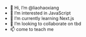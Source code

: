 - 👋 Hi, I’m @liaohaoxiang
- 👀 I’m interested in JavaScript
- 🌱 I’m currently learning Next.js
- 💞️ I’m looking to collaborate on tbd
- 📫 come to teach me 

<!---
liaohaoxiang/liaohaoxiang is a ✨ special ✨ repository because its `README.md` (this file) appears on your GitHub profile.
You can click the Preview link to take a look at your changes.
--->

